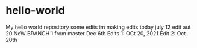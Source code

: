 # hello-world
My hello world repository
some edits im making 
edits today july 12
edit aut 20
NeW BRANCH 1 from master Dec 6th
Edits 1:  OCt 20, 2021
Edit 2:  Oct 20th
